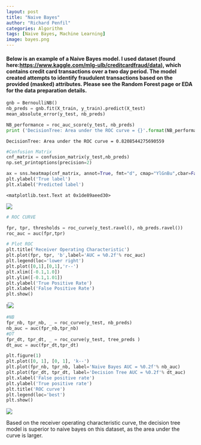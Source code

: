 ```yaml
---
layout: post
title: "Naive Bayes"
author: "Richard Penfil"
categories: Algorithm
tags: [Naive Bayes, Machine Learning]
image: bayes.png
---
```


#### Below is an example of a Naive Bayes model. I used dataset (found here:https://www.kaggle.com/mlg-ulb/creditcardfraud/data), which contains credit card transactions over a two day period. The model created attempts to identify fraudulent transactions based on the provided (masked) attributes. Please see the Random Forest page or EDA for the data preparation details.


```python
gnb = BernoulliNB()
nb_preds = gnb.fit(X_train, y_train).predict(X_test)
mean_absolute_error(y_test, nb_preds)

NB_performance = roc_auc_score(y_test, nb_preds)
print ('DecisionTree: Area under the ROC curve = {}'.format(NB_performance))
```

    DecisionTree: Area under the ROC curve = 0.8208544275690559
    


```python
#Confusion Matrix
cnf_matrix = confusion_matrix(y_test,nb_preds)
np.set_printoptions(precision=2)

ax = sns.heatmap(cnf_matrix, annot=True, fmt="d", cmap="YlGnBu",cbar=False)
plt.ylabel('True label')
plt.xlabel('Predicted label')
```




    <matplotlib.text.Text at 0x1de89aeed30>




<a href="https://github.com/rp4/rp4.github.io/blob/master/assets/img/Bayes_files/Naive_Bayes_1.png"><img src="{{ site.github.url }}/assets/img/Bayes_files/Naive_Bayes_1.png"></a>



```python
# ROC CURVE

fpr, tpr, thresholds = roc_curve(y_test.ravel(), nb_preds.ravel())
roc_auc = auc(fpr,tpr)

# Plot ROC
plt.title('Receiver Operating Characteristic')
plt.plot(fpr, tpr, 'b',label='AUC = %0.2f'% roc_auc)
plt.legend(loc='lower right')
plt.plot([0,1],[0,1],'r--')
plt.xlim([-0.1,1.0])
plt.ylim([-0.1,1.01])
plt.ylabel('True Positive Rate')
plt.xlabel('False Positive Rate')
plt.show()
```


!<a href="https://github.com/rp4/rp4.github.io/blob/master/assets/img/Bayes_files/Naive_Bayes_2.png"><img src="{{ site.github.url }}/assets/img/Bayes_files/Naive_Bayes_2.png"></a>



```python
#NB
fpr_nb, tpr_nb, _ = roc_curve(y_test, nb_preds)
nb_auc = auc(fpr_nb,tpr_nb)
#DT
fpr_dt, tpr_dt, _ = roc_curve(y_test, tree_preds )
dt_auc = auc(fpr_dt,tpr_dt)

plt.figure(1)
plt.plot([0, 1], [0, 1], 'k--')
plt.plot(fpr_nb, tpr_nb, label='Naive Bayes AUC = %0.2f'% nb_auc)
plt.plot(fpr_dt, tpr_dt, label='Decision Tree AUC = %0.2f'% dt_auc)
plt.xlabel('False positive rate')
plt.ylabel('True positive rate')
plt.title('ROC curve')
plt.legend(loc='best')
plt.show()
```

<a href="https://github.com/rp4/rp4.github.io/blob/master/assets/img/Bayes_files/Naive_Bayes_3.png"><img src="{{ site.github.url }}/assets/img/Bayes_files/Naive_Bayes_3.png"></a>


Based on the receiver operating characteristic curve, the decision tree model is superior to naive bayes on this dataset, as the area under the curve is larger. 


```python

```
